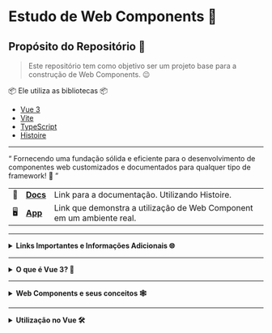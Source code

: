 # Estudo de Web Components 🚀

## Propósito do Repositório 🎯
> Este repositório tem como objetivo ser um projeto base para a construção de Web Components. 😉

📦 Ele utiliza as bibliotecas 📦
- [Vue 3](https://vuejs.org/)
- [Vite](https://vitejs.dev/)
- [TypeScript](https://www.typescriptlang.org/)
- [Histoire](https://histoire.dev/)

---

<q>
Fornecendo uma fundação sólida e eficiente para o desenvolvimento de componentes web customizados e documentados para qualquer tipo de framework! 💫
</q>

|  |  |  |
|-------|------|-----------|
| 📘 | **[Docs](https://lcds-vue-web-components-docs.vercel.app/)** | Link para a documentação. Utilizando Histoire. |
| 🖥️ | **[App](https://lcds-vue-web-components-app.vercel.app/)** | Link que demonstra a utilização de Web Component em um ambiente real. |

---

<details>

<summary>
<h4 style="display: inline">Links Importantes e Informações Adicionais 🌐</h4>
</summary>


## Referências 📚
- [📝 Tips to create Web components using Vue 3, TS, Vite](https://dev.to/nurlan_tl/tips-to-create-web-components-using-vue-3-ts-vite-3a7a)
- [🎥 Coding Shorts: Vue 3.2 - Create Your Own Web Components](https://www.youtube.com/watch?v=1w24B1f1Rmo)
- [Vue Docs - Web Components and Typescript](https://vuejs.org/guide/extras/web-components.html#web-components-and-typescript)
- [Building Web Components with Vue 3.2](https://www.thisdot.co/blog/building-web-components-with-vue-3-2/)

</details>

---

<details>

<summary><h4 style="display: inline">O que é Vue 3? 🤔</h4></summary>

Vue 3 é a mais recente versão do framework Vue.js, utilizado para desenvolver aplicações web interativas.

Ele oferece uma série de melhorias, como otimização de desempenho, uma API reativa mais eficiente e funcionalidades como a Composition API, tornando o desenvolvimento front-end mais poderoso e flexível.

</details>

---

<details>

<summary><h4 style="display: inline">Web Components e seus conceitos 🕸️</h4></summary>

Web Components são uma coleção de tecnologias que permitem criar componentes HTML personalizados. Estes são encapsulados e podem ser reutilizados em diferentes projetos web. As três principais tecnologias são:

1. **Custom Elements**: Permite a criação de novos elementos HTML personalizados com comportamento e propriedades específicas.
  
2. **Shadow DOM**: Oferece um encapsulamento robusto para os estilos e o markup do componente, garantindo que eles não afetem o restante da aplicação.
  
3. **HTML Templates**: São modelos HTML que podem ser clonados e reutilizados, facilitando a manipulação e inserção de novos elementos no DOM.

</details>

---

<details>
<summary><strong>Utilização no Vue 🛠️</strong></summary>

Vue 3 torna a integração com Web Components bastante direta.

É possível encapsular a lógica de negócios e os estilos em um único componente, tornando-o altamente reutilizável e fácil de manter. 

Além disso, Vue 3 tem suporte nativo para Custom Elements e Shadow DOM, permitindo que Web Components sejam usados como se fossem componentes Vue nativos.

</details>